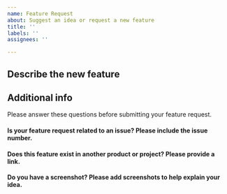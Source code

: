 ```yaml
---
name: Feature Request
about: Suggest an idea or request a new feature
title: ''
labels: ''
assignees: ''

---
```


<!-- Please fill the requested information before pressing Submit.
     Thanks for coming here to suggest a new feature. :) -->

Describe the new feature
--------------------------


Additional info
---------------
Please answer these questions before submitting your feature request.

#### Is your feature request related to an issue? Please include the issue number.


#### Does this feature exist in another product or project? Please provide a link.


#### Do you have a screenshot? Please add screenshots to help explain your idea.
